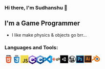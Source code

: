 ### Hi there, I'm Sudhanshu 👋

## I'm a Game Programmer
- I like make physics & objects go brr...


### Languages and Tools:
<img align="left" alt="HTML5" width="26px" src="https://raw.githubusercontent.com/github/explore/80688e429a7d4ef2fca1e82350fe8e3517d3494d/topics/html/html.png" />
<img align="left" alt="CSS3" width="26px" src="https://raw.githubusercontent.com/github/explore/80688e429a7d4ef2fca1e82350fe8e3517d3494d/topics/css/css.png" />
<img align="left" alt="JavaScript" width="26px" src="https://raw.githubusercontent.com/github/explore/80688e429a7d4ef2fca1e82350fe8e3517d3494d/topics/javascript/javascript.png" />
<img align="left" alt="CS" width="26px" src="https://github.com/iamnexxed/iamnexxed/blob/main/CS.png" />
<img align="left" alt="CPP" width="26px" src="https://github.com/iamnexxed/iamnexxed/blob/main/CPP.png" />


<img align="left" alt="Visual Studio Code" width="26px" src="https://raw.githubusercontent.com/github/explore/80688e429a7d4ef2fca1e82350fe8e3517d3494d/topics/visual-studio-code/visual-studio-code.png" />
<img align="left" alt="Git" width="26px" src="https://raw.githubusercontent.com/github/explore/80688e429a7d4ef2fca1e82350fe8e3517d3494d/topics/git/git.png" />
<img align="left" alt="Unity" width="26px" src="https://github.com/iamnexxed/iamnexxed/blob/main/Unity.jpg" />
<img align="left" alt="Unreal" width="26px" src="https://github.com/iamnexxed/iamnexxed/blob/main/Unreal.png" />
<img align="left" alt="PS" width="26px" src="https://github.com/iamnexxed/iamnexxed/blob/main/PS.png" />
<img align="left" alt="AI" width="26px" src="https://github.com/iamnexxed/iamnexxed/blob/main/AI.png" />

<img align="left" alt="Blender" width="26px" src="https://github.com/iamnexxed/iamnexxed/blob/main/Blender.png" />




<br/>
<br/>
<!--<img height="180em" src="https://github-readme-stats.vercel.app/api?username=iamnexxed&show_icons=true&hide_border=true&&count_private=true&include_all_commits=true" />-->

<!--[![Top Langs](https://github-readme-stats.vercel.app/api/top-langs/?username=iamnexxed)](https://github.com/anuraghazra/github-readme-stats)-->

